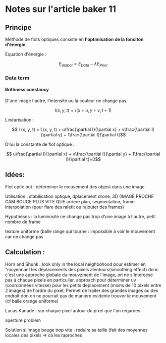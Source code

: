 # Notes sur l'article baker 11


## Principe
Méthode de flots optiques consiste en **l'optimisation de la fonciton d'énergie**.

 Equation d'énergie : 


$$ E_{Global} = E_{Data} - \lambda E_{Prior} $$

### Data term

#### Brithness constancy
D'une image  l'autre, l'intensité ou la couleur ne change pas.

$$ I (x, y, t) = I (x +u,  y+v, t+1)$$

Linéarisation :

$$ I (x, y, t) = I (x, y, t) + u\frac{\partial I}{\partial x} + v\frac{\partial I}{\partial y} + 1\frac{\partial I}{\partial t}$$

D'où la constante de flot optique :

$$ u\frac{\partial I}{\partial x} + v\frac{\partial I}{\partial y} + 1\frac{\partial I}{\partial t}=0$$


## Idées:
Flot optic but : déterminer le mouvement des objest dans une image

Utilisation : stabilisation optique, dplacement drone, 3D (IMAGE PROCHE CAM BOUGE PLUS VITE QUE arriere plan, segmentation, frame interpolation (pour fiare des raletit ou rajouter des frames)

Hypothèses : la luminosité ne change pas trop d'une image à l'autre,
petit nombre de frame

texture uniforme (balle range qui tourne : impossible à voir le mouvement car ne change pas 

## Calculation :
Horn and Shunk : look only in the local neighbohood pour estimer en "moyennant les déplacements des pixels alentours(smoothing effect)  donc c'est une approche globale du mouvzment de l'image, on ne s'intereese pas à chaque pixels en particulier. approach pour déterminer uv (coordonnées vitesse) pour les petits deplacement (moins de 10 pixels entre 2 images) de l'ordre du pixel;
Permet de traiter des grandes images ou des endroit don on ne pourrait pas de manière evidente trouver le mouvement (cf balle orange uniforme) 

Lucas Kanade : sur chaque pixel autour du pixel que l'on regardes

aperture problem

Solution si image bouge trop vite : reduire sa taille (fait des moyennes locales des pixels => ca les raproches